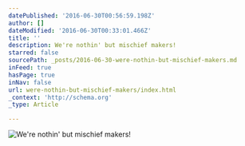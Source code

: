 ```yaml
---
datePublished: '2016-06-30T00:56:59.198Z'
author: []
dateModified: '2016-06-30T00:33:01.466Z'
title: ''
description: We're nothin' but mischief makers!
starred: false
sourcePath: _posts/2016-06-30-were-nothin-but-mischief-makers.md
inFeed: true
hasPage: true
inNav: false
url: were-nothin-but-mischief-makers/index.html
_context: 'http://schema.org'
_type: Article

---
```

![We're nothin' but mischief makers!](https://the-grid-user-content.s3-us-west-2.amazonaws.com/2bdfce0b-203e-4493-90df-f3ee94f5ddc3.png)